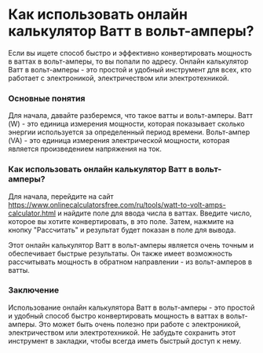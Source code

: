 Как использовать онлайн калькулятор Ватт в вольт-амперы?
========================================================

Если вы ищете способ быстро и эффективно конвертировать мощность в ваттах в вольт-амперы, то вы попали по адресу. Онлайн калькулятор Ватт в вольт-амперы - это простой и удобный инструмент для всех, кто работает с электроникой, электричеством или электротехникой.

### Основные понятия

Для начала, давайте разберемся, что такое ватты и вольт-амперы. Ватт (W) - это единица измерения мощности, которая показывает сколько энергии используется за определенный период времени. Вольт-ампер (VA) - это единица измерения электрической мощности, которая является произведением напряжения на ток.

### Как использовать онлайн калькулятор Ватт в вольт-амперы?

Для начала, перейдите на сайт <https://www.onlinecalculatorsfree.com/ru/tools/watt-to-volt-amps-calculator.html> и найдите поле для ввода числа в ваттах. Введите число, которое вы хотите конвертировать, в это поле. Затем, нажмите на кнопку "Рассчитать" и результат будет показан в поле для вывода.

Этот онлайн калькулятор Ватт в вольт-амперы является очень точным и обеспечивает быстрые результаты. Он также имеет возможность рассчитывать мощность в обратном направлении - из вольт-амперов в ватты.

### Заключение

Использование онлайн калькулятора Ватт в вольт-амперы - это простой и удобный способ быстро конвертировать мощность в ваттах в вольт-амперы. Это может быть очень полезно при работе с электроникой, электричеством или электротехникой. Не забудьте сохранить этот инструмент в закладки, чтобы всегда иметь быстрый доступ к нему.